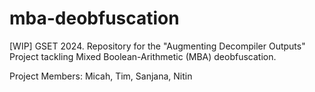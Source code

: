# mba-deobfuscation
[WIP] GSET 2024. Repository for the "Augmenting Decompiler Outputs" Project tackling Mixed Boolean-Arithmetic (MBA) deobfuscation.

Project Members: Micah, Tim, Sanjana, Nitin